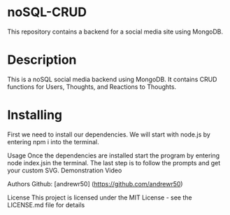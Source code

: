 # noSQL-CRUD
This repository contains a backend for a social media site using MongoDB.

# Description
This is a noSQL social media backend using MongoDB. It contains CRUD functions for Users, Thoughts, and Reactions to Thoughts.

# Installing
First we need to install our dependencies. We will start with node.js by entering npm i into the terminal.

Usage
Once the dependencies are installed start the program by entering node index.jsin the terminal. The last step is to follow the prompts and get your custom SVG.
Demonstration Video

Authors
Github: [andrewr50] (https://github.com/andrewr50)

License
This project is licensed under the MIT License - see the LICENSE.md file for details
